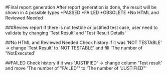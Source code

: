 #Final report generation
After report generation is done, the result will be shown in 4 possible types
*PASSED
*FAILED
*OBSOLETE
*No HTML and Reviewed Needed

###Review report
if there is not testble or justified test case, user need to validate by changing 'Test Result' and 'Test Result Details'

##No HTML and Reviewed Needed
Check history if it was 'NOT TESTABLE' -> change 'Test Result' to 'NOT TESTABLE' and fill 'The number of "NotExecuted'

##FAILED
Check history if it was 'JUSTIFIED' -> change column 'Test result' and move 'The number of "FAILED"' to 'The number of "JUSTIFIED"'

